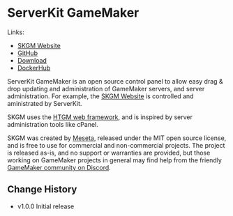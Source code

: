 # ServerKit GameMaker

Links:
* [SKGM Website](https://skgm.meseta.dev)
* [GitHub](https://github.com/meseta/skgm)
* [Download](https://github.com/meseta/skgm/releases)
* [DockerHub](https://hub.docker.com/r/meseta/skgm)

ServerKit GameMaker is an open source control panel to allow easy drag & drop updating and administration of GameMaker servers, and server administration. For example, the [SKGM Website](https://skgm.meseta.dev) is controlled and aministrated by ServerKit.

SKGM uses the [HTGM web framework](https://htgm.meseta.dev), and is inspired by server administration tools like cPanel.

SKGM was created by [Meseta](https://meseta.dev), released under the MIT open source license, and is free to use for commercial and non-commercial projects. The project is released as-is, and no support or warranties are provided, but those working on GameMaker projects in general may find help from the friendly [GameMaker community on Discord](https://discord.gg/gamemaker).

## Change History
* v1.0.0 Initial release